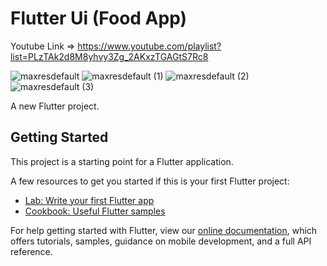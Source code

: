 # Flutter Ui (Food App)

Youtube Link => https://www.youtube.com/playlist?list=PLzTAk2d8M8yhvy3Zg_2AKxzTGAGtS7Rc8

![maxresdefault](https://user-images.githubusercontent.com/87581799/133892081-14890c73-f0ce-4e8a-b984-dc7682c813d1.jpg)
![maxresdefault (1)](https://user-images.githubusercontent.com/87581799/133892085-8fea8406-9891-434b-b458-c96c077c2aa1.jpg)
![maxresdefault (2)](https://user-images.githubusercontent.com/87581799/133892090-74fe77c4-94a3-4f7d-af42-427b2738c85c.jpg)
![maxresdefault (3)](https://user-images.githubusercontent.com/87581799/133892131-ef4ba73d-6753-41b0-a5ae-d4bb43466e52.jpg)

A new Flutter project.

## Getting Started

This project is a starting point for a Flutter application.

A few resources to get you started if this is your first Flutter project:

- [Lab: Write your first Flutter app](https://flutter.dev/docs/get-started/codelab)
- [Cookbook: Useful Flutter samples](https://flutter.dev/docs/cookbook)

For help getting started with Flutter, view our
[online documentation](https://flutter.dev/docs), which offers tutorials,
samples, guidance on mobile development, and a full API reference.
